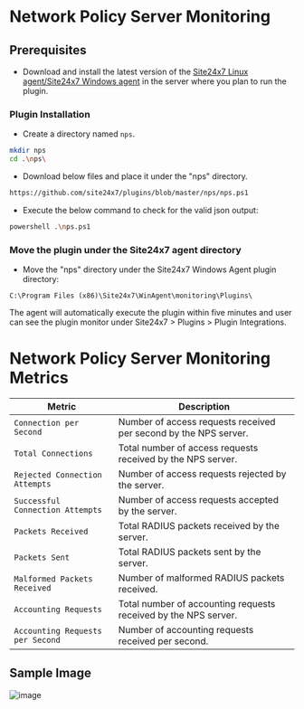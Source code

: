 # Network Policy Server Monitoring
                                                                                              
## Prerequisites

- Download and install the latest version of the [Site24x7 Linux agent/Site24x7 Windows agent](https://www.site24x7.com/app/client#/admin/inventory/add-monitor) in the server where you plan to run the plugin.

### Plugin Installation  

- Create a directory named `nps`.
  
```bash
mkdir nps
cd .\nps\
```
      
- Download below files and place it under the "nps" directory.

```bash
https://github.com/site24x7/plugins/blob/master/nps/nps.ps1
```

- Execute the below command to check for the valid json output:

```bash
powershell .\nps.ps1
```


### Move the plugin under the Site24x7 agent directory

- Move the "nps" directory under the Site24x7 Windows Agent plugin directory:

```
C:\Program Files (x86)\Site24x7\WinAgent\monitoring\Plugins\
```
The agent will automatically execute the plugin within five minutes and user can see the plugin monitor under Site24x7 > Plugins > Plugin Integrations.

# Network Policy Server Monitoring Metrics

| **Metric**                         | **Description**                                                                 |
|-----------------------------------|---------------------------------------------------------------------------------|
| `Connection per Second`           | Number of access requests received per second by the NPS server.               |
| `Total Connections`               | Total number of access requests received by the NPS server.                    |
| `Rejected Connection Attempts`    | Number of access requests rejected by the server.                              |
| `Successful Connection Attempts`  | Number of access requests accepted by the server.                              |
| `Packets Received`                | Total RADIUS packets received by the server.                                   |
| `Packets Sent`                    | Total RADIUS packets sent by the server.                                       |
| `Malformed Packets Received`      | Number of malformed RADIUS packets received.                                   |
| `Accounting Requests`             | Total number of accounting requests received by the NPS server.                |
| `Accounting Requests per Second`  | Number of accounting requests received per second.                             |


## Sample Image

![image](https://github.com/user-attachments/assets/9c9d4e04-725c-442b-bcd7-70b37e633a38)
